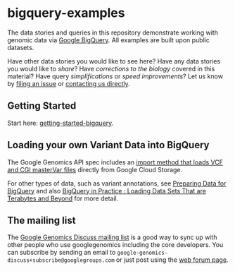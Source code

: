 bigquery-examples
=================

The data stories and queries in this repository demonstrate working with genomic data via [Google BigQuery](https://cloud.google.com/bigquery/).  All examples are built upon public datasets.

Have other data stories you would like to see here?  Have any data stories you would like to *share*?  Have *corrections to the biology* covered in this material?  Have query *simplifications* or *speed improvements*?  Let us know by [filing an issue](https://github.com/googlegenomics/bigquery-examples/issues) or [contacting us directly](mailto:google-genomics-contact@googlegroups.com).

Getting Started
-----------------
Start here: [getting-started-bigquery](https://github.com/googlegenomics/getting-started-bigquery).

Loading your own Variant Data into BigQuery
-------------------------------------------

The Google Genomics API spec includes an [import method that loads VCF and CGI masterVar files](https://cloud.google.com/genomics/v1beta2/managing-variants) directly from Google Cloud Storage. 

For other types of data, such as variant annotations, see [Preparing Data for BigQuery](https://cloud.google.com/bigquery/preparing-data-for-bigquery) and also [BigQuery in Practice : Loading Data Sets That are Terabytes and Beyond](https://cloud.google.com/developers/articles/bigquery-in-practice) for more detail.

The mailing list
----------------

The [Google Genomics Discuss mailing list](https://groups.google.com/forum/#!forum/google-genomics-discuss) is a good
way to sync up with other people who use googlegenomics including the core developers. You can subscribe
by sending an email to ``google-genomics-discuss+subscribe@googlegroups.com`` or just post using
the [web forum page](https://groups.google.com/forum/#!forum/google-genomics-discuss).
